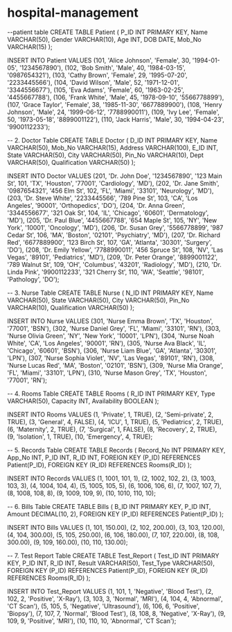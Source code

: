 # hospital-management
--patient table
CREATE TABLE Patient (
    P_ID INT PRIMARY KEY,
    Name VARCHAR(50),
    Gender VARCHAR(10),
    Age INT,
    DOB DATE,
    Mob_No VARCHAR(15)
);

INSERT INTO Patient VALUES 
(101, 'Alice Johnson', 'Female', 30, '1994-01-05', '1234567890'),
(102, 'Bob Smith', 'Male', 40, '1984-03-15', '0987654321'),
(103, 'Cathy Brown', 'Female', 29, '1995-07-20', '2233445566'),
(104, 'David Wilson', 'Male', 52, '1971-12-01', '3344556677'),
(105, 'Eva Adams', 'Female', 60, '1963-02-25', '4455667788'),
(106, 'Frank White', 'Male', 45, '1978-09-10', '5566778899'),
(107, 'Grace Taylor', 'Female', 38, '1985-11-30', '6677889900'),
(108, 'Henry Johnson', 'Male', 24, '1999-06-12', '7788990011'),
(109, 'Ivy Lee', 'Female', 50, '1973-05-18', '8899001122'),
(110, 'Jack Harris', 'Male', 30, '1994-04-23', '9900112233');

-- 2. Doctor Table
CREATE TABLE Doctor (
    D_ID INT PRIMARY KEY,
    Name VARCHAR(50),
    Mob_No VARCHAR(15),
    Address VARCHAR(100),
    E_ID INT,
    State VARCHAR(50),
    City VARCHAR(50),
    Pin_No VARCHAR(10),
    Dept VARCHAR(50),
    Qualification VARCHAR(50)
);

INSERT INTO Doctor VALUES 
(201, 'Dr. John Doe', '1234567890', '123 Main St', 101, 'TX', 'Houston', '77001', 'Cardiology', 'MD'),
(202, 'Dr. Jane Smith', '0987654321', '456 Elm St', 102, 'FL', 'Miami', '33101', 'Neurology', 'MD'),
(203, 'Dr. Steve White', '2233445566', '789 Pine St', 103, 'CA', 'Los Angeles', '90001', 'Orthopedics', 'DO'),
(204, 'Dr. Anna Green', '3344556677', '321 Oak St', 104, 'IL', 'Chicago', '60601', 'Dermatology', 'MD'),
(205, 'Dr. Paul Blue', '4455667788', '654 Maple St', 105, 'NY', 'New York', '10001', 'Oncology', 'MD'),
(206, 'Dr. Susan Grey', '5566778899', '987 Cedar St', 106, 'MA', 'Boston', '02101', 'Psychiatry', 'MD'),
(207, 'Dr. Richard Red', '6677889900', '123 Birch St', 107, 'GA', 'Atlanta', '30301', 'Surgery', 'DO'),
(208, 'Dr. Emily Yellow', '7788990011', '456 Spruce St', 108, 'NV', 'Las Vegas', '89101', 'Pediatrics', 'MD'),
(209, 'Dr. Peter Orange', '8899001122', '789 Walnut St', 109, 'OH', 'Columbus', '43201', 'Radiology', 'MD'),
(210, 'Dr. Linda Pink', '9900112233', '321 Cherry St', 110, 'WA', 'Seattle', '98101', 'Pathology', 'DO');

-- 3. Nurse Table
CREATE TABLE Nurse (
    N_ID INT PRIMARY KEY,
    Name VARCHAR(50),
    State VARCHAR(50),
    City VARCHAR(50),
    Pin_No VARCHAR(10),
    Qualification VARCHAR(50)
);

INSERT INTO Nurse VALUES
(301, 'Nurse Emma Brown', 'TX', 'Houston', '77001', 'BSN'),
(302, 'Nurse Daniel Grey', 'FL', 'Miami', '33101', 'RN'),
(303, 'Nurse Olivia Green', 'NY', 'New York', '10001', 'LPN'),
(304, 'Nurse Noah White', 'CA', 'Los Angeles', '90001', 'RN'),
(305, 'Nurse Ava Black', 'IL', 'Chicago', '60601', 'BSN'),
(306, 'Nurse Liam Blue', 'GA', 'Atlanta', '30301', 'LPN'),
(307, 'Nurse Sophia Violet', 'NV', 'Las Vegas', '89101', 'RN'),
(308, 'Nurse Lucas Red', 'MA', 'Boston', '02101', 'BSN'),
(309, 'Nurse Mia Orange', 'FL', 'Miami', '33101', 'LPN'),
(310, 'Nurse Mason Grey', 'TX', 'Houston', '77001', 'RN');

-- 4. Rooms Table
CREATE TABLE Rooms (
    R_ID INT PRIMARY KEY,
    Type VARCHAR(50),
    Capacity INT,
    Availability BOOLEAN
);

INSERT INTO Rooms VALUES 
(1, 'Private', 1, TRUE),
(2, 'Semi-private', 2, TRUE),
(3, 'General', 4, FALSE),
(4, 'ICU', 1, TRUE),
(5, 'Pediatrics', 2, TRUE),
(6, 'Maternity', 2, TRUE),
(7, 'Surgical', 1, FALSE),
(8, 'Recovery', 2, TRUE),
(9, 'Isolation', 1, TRUE),
(10, 'Emergency', 4, TRUE);

-- 5. Records Table
CREATE TABLE Records (
    Record_No INT PRIMARY KEY,
    App_No INT,
    P_ID INT,
    R_ID INT,
    FOREIGN KEY (P_ID) REFERENCES Patient(P_ID),
    FOREIGN KEY (R_ID) REFERENCES Rooms(R_ID)
);

INSERT INTO Records VALUES 
(1, 1001, 101, 1),
(2, 1002, 102, 2),
(3, 1003, 103, 3),
(4, 1004, 104, 4),
(5, 1005, 105, 5),
(6, 1006, 106, 6),
(7, 1007, 107, 7),
(8, 1008, 108, 8),
(9, 1009, 109, 9),
(10, 1010, 110, 10);

-- 6. Bills Table
CREATE TABLE Bills (
    B_ID INT PRIMARY KEY,
    P_ID INT,
    Amount DECIMAL(10, 2),
    FOREIGN KEY (P_ID) REFERENCES Patient(P_ID)
);

INSERT INTO Bills VALUES 
(1, 101, 150.00),
(2, 102, 200.00),
(3, 103, 120.00),
(4, 104, 300.00),
(5, 105, 250.00),
(6, 106, 180.00),
(7, 107, 220.00),
(8, 108, 300.00),
(9, 109, 160.00),
(10, 110, 130.00);

-- 7. Test Report Table
CREATE TABLE Test_Report (
    Test_ID INT PRIMARY KEY,
    P_ID INT,
    R_ID INT,
    Result VARCHAR(50),
    Test_Type VARCHAR(50),
    FOREIGN KEY (P_ID) REFERENCES Patient(P_ID),
    FOREIGN KEY (R_ID) REFERENCES Rooms(R_ID)
);

INSERT INTO Test_Report VALUES 
(1, 101, 1, 'Negative', 'Blood Test'),
(2, 102, 2, 'Positive', 'X-Ray'),
(3, 103, 3, 'Normal', 'MRI'),
(4, 104, 4, 'Abnormal', 'CT Scan'),
(5, 105, 5, 'Negative', 'Ultrasound'),
(6, 106, 6, 'Positive', 'Biopsy'),
(7, 107, 7, 'Normal', 'Blood Test'),
(8, 108, 8, 'Negative', 'X-Ray'),
(9, 109, 9, 'Positive', 'MRI'),
(10, 110, 10, 'Abnormal', 'CT Scan');




